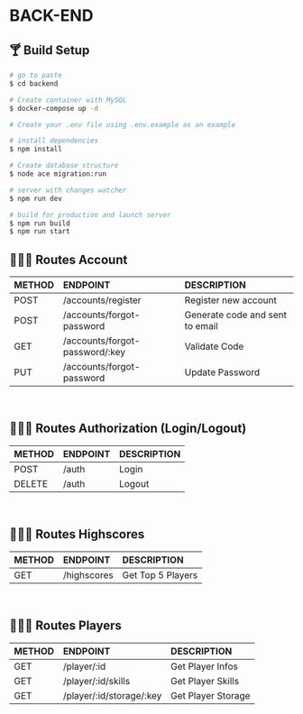 # BACK-END
<h2> 🍸 Build Setup </h2>

```bash
# go to paste
$ cd backend

# Create container with MySQL
$ docker-compose up -d

# Create your .env file using .env.example as an example

# install dependencies
$ npm install

# Create database structure
$ node ace migration:run

# server with changes watcher
$ npm run dev

# build for production and launch server
$ npm run build
$ npm run start
```

##  🕵🏾‍♂️  Routes Account

| METHOD | ENDPOINT                       | DESCRIPTION                           |
| :----- | :------------------------------| :------------------------------------ |
| POST   | /accounts/register             | Register new account                  |
| POST   | /accounts/forgot-password      | Generate code and sent to email       |
| GET    | /accounts/forgot-password/:key | Validate Code                         |
| PUT    | /accounts/forgot-password      | Update Password                       |

<br>

##  🕵🏾‍♂️  Routes Authorization (Login/Logout)

| METHOD | ENDPOINT                   | DESCRIPTION                           |
| :----- | :------------------------- | :------------------------------------ |
| POST   | /auth                      | Login                                 |
| DELETE | /auth                      | Logout                                |


<br>

##  🕵🏾‍♂️  Routes Highscores

| METHOD | ENDPOINT                   | DESCRIPTION                           |
| :----- | :------------------------- | :------------------------------------ |
| GET    | /highscores                | Get Top 5 Players                     |


<br>

##  🕵🏾‍♂️  Routes Players

| METHOD | ENDPOINT                   | DESCRIPTION                           |
| :----- | :------------------------- | :------------------------------------ |
| GET    | /player/:id                | Get Player Infos                      |
| GET    | /player/:id/skills         | Get Player Skills                     |
| GET    | /player/:id/storage/:key   | Get Player Storage                    |